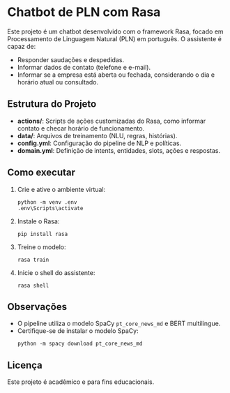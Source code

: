 # Chatbot de PLN com Rasa

Este projeto é um chatbot desenvolvido com o framework Rasa, focado em Processamento de Linguagem Natural (PLN) em português. O assistente é capaz de:

- Responder saudações e despedidas.
- Informar dados de contato (telefone e e-mail).
- Informar se a empresa está aberta ou fechada, considerando o dia e horário atual ou consultado.

## Estrutura do Projeto

- **actions/**: Scripts de ações customizadas do Rasa, como informar contato e checar horário de funcionamento.
- **data/**: Arquivos de treinamento (NLU, regras, histórias).
- **config.yml**: Configuração do pipeline de NLP e políticas.
- **domain.yml**: Definição de intents, entidades, slots, ações e respostas.

## Como executar

1. Crie e ative o ambiente virtual:
   ```
   python -m venv .env
   .env\Scripts\activate
   ```

2. Instale o Rasa:
   ```
   pip install rasa
   ```

3. Treine o modelo:
   ```
   rasa train
   ```

4. Inicie o shell do assistente:
   ```
   rasa shell
   ```

## Observações

- O pipeline utiliza o modelo SpaCy `pt_core_news_md` e BERT multilíngue.
- Certifique-se de instalar o modelo SpaCy:
  ```
  python -m spacy download pt_core_news_md
  ```

## Licença

Este projeto é acadêmico e para fins educacionais.
